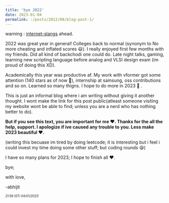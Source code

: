 ```yaml
---
title: 'bye 2022'
date: 2023-01-04
permalink: :/posts/2012/08/blog-post-1/
---
```

warning : [internet-slangs](https://en.wikipedia.org/wiki/Internet_slang) ahead.

  2022 was great year in general! Colleges back to normal (synonym to No more cheating and inflated scores 😃). I really enjoyed first few months with my friends. Did all kind of backchodi one could do. Late night talks, gaming, learning new scripting language before analog and VLSI design exam (im proud of doing this XD). 
  
  
  Academically this year was productive af. My work with vformer got some attention (140 stars as of now 🤗), internship at samsung, oss contributions and so on. Learned so many thigns. I hope to do more in 2023 💪 .
  
  This is just an informal blog where i am writing without giving it another thought. I wont make the link for this post public(atleast someone visiting my website wont be able to find; unless you are a nerd who has nothing better to do).
  
   __But if you see this text, you are important for me ❤️. Thanks for the all the help, support. I apologize if ive caused any trouble to you. 
   Less make 2023 beautiful ❤️.__
  
  (writing this becuase im tired by doing leetcode; it is interesting but i feel i could invest my time doing some other stuff; but coding rounds 😪)
  
  I have so many plans for 2023; I hope to finish all ❤️.
  
  bye; 
  
  
  with love,
  
  -abhijit 
  
  <font size="1">_21:56 IST/ 04/01/2023_ </font>
  
